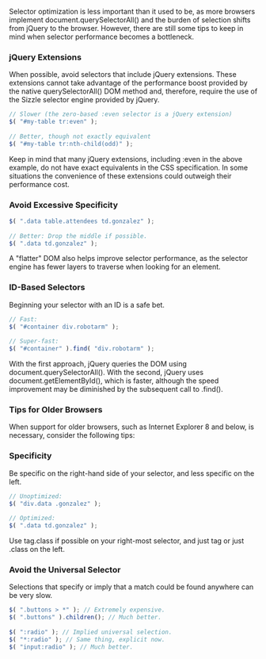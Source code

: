 Selector optimization is less important than it used to be, as more browsers implement document.querySelectorAll() and the burden of selection shifts from jQuery to the browser. However, there are still some tips to keep in mind when selector performance becomes a bottleneck.
### jQuery Extensions
When possible, avoid selectors that include jQuery extensions. These extensions cannot take advantage of the performance boost provided by the native querySelectorAll() DOM method and, therefore, require the use of the Sizzle selector engine provided by jQuery.
```javascript
// Slower (the zero-based :even selector is a jQuery extension)
$( "#my-table tr:even" );
 
// Better, though not exactly equivalent
$( "#my-table tr:nth-child(odd)" );
```
Keep in mind that many jQuery extensions, including :even in the above example, do not have exact equivalents in the CSS specification. In some situations the convenience of these extensions could outweigh their performance cost.
### Avoid Excessive Specificity
```javascript
$( ".data table.attendees td.gonzalez" );
 
// Better: Drop the middle if possible.
$( ".data td.gonzalez" );
```
A "flatter" DOM also helps improve selector performance, as the selector engine has fewer layers to traverse when looking for an element.
### ID-Based Selectors
Beginning your selector with an ID is a safe bet.
```javascript
// Fast:
$( "#container div.robotarm" );
 
// Super-fast:
$( "#container" ).find( "div.robotarm" );
```
With the first approach, jQuery queries the DOM using document.querySelectorAll(). With the second, jQuery uses document.getElementById(), which is faster, although the speed improvement may be diminished by the subsequent call to .find().
### Tips for Older Browsers
When support for older browsers, such as Internet Explorer 8 and below, is necessary, consider the following tips:
### Specificity
Be specific on the right-hand side of your selector, and less specific on the left.
```javascript
// Unoptimized:
$( "div.data .gonzalez" );
 
// Optimized:
$( ".data td.gonzalez" );
```
Use tag.class if possible on your right-most selector, and just tag or just .class on the left.
### Avoid the Universal Selector
Selections that specify or imply that a match could be found anywhere can be very slow.
```javascript
$( ".buttons > *" ); // Extremely expensive.
$( ".buttons" ).children(); // Much better.
 
$( ":radio" ); // Implied universal selection.
$( "*:radio" ); // Same thing, explicit now.
$( "input:radio" ); // Much better.
```
